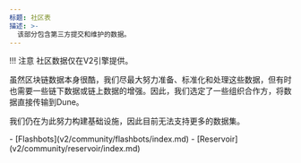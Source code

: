 ```yaml
---
标题: 社区表
描述: >-
  该部分包含第三方提交和维护的数据。
---
```


!!! 注意
    社区数据仅在V2引擎提供。

虽然区块链数据本身很酷，我们尽最大努力准备、标准化和处理这些数据，但有时也需要一些链下数据或链上数据的增强。因此，我们选定了一些组织合作方，将数据直接传输到Dune。

我们仍在为此努力构建基础设施，因此目前无法支持更多的数据集。


<div class="cards grid" markdown>
- [Flashbots](v2/community/flashbots/index.md)
- [Reservoir](v2/community/reservoir/index.md)
</div>
